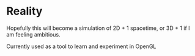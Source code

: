 # Reality
Hopefully this will become a simulation of 2D + 1 spacetime, or 3D + 1 if I am feeling ambitious.

Currently used as a tool to learn and experiment in OpenGL

